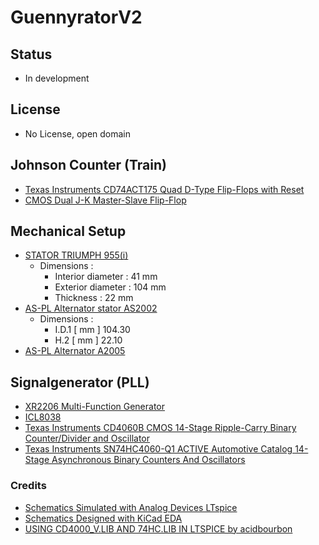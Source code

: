# GuennyratorV2

## Status
* In development

## License
* No License, open domain

## Johnson Counter (Train)
* [Texas Instruments CD74ACT175 Quad D-Type Flip-Flops with Reset](https://www.ti.com/product/CD74ACT175)
* [CMOS Dual J-K Master-Slave Flip-Flop](https://www.ti.com/product/CD4027B)

## Mechanical Setup
* [STATOR TRIUMPH 955(i)](https://www.rmstator-europe.com/en/955-tiger-/310-stator-triumph-speed-triple-955-sprint-rs-955-sprint-st-955-tiger-955-oem-t1300502-t1300350.html)
	- Dimensions :
		- Interior diameter : 41 mm 
		- Exterior diameter : 104 mm 
		- Thickness : 22 mm
* [AS-PL Alternator stator AS2002](https://as-pl.com/en/p/AS2002)
	- Dimensions :
		- I.D.1 [ mm ]	104.30
		- H.2 [ mm ]	22.10
* [AS-PL Alternator A2005](https://as-pl.com/en/p/A2005)

## Signalgenerator (PLL)
* [XR2206 Multi-Function Generator](https://www.uctronics.com/download/Amazon/U6035.pdf)
* [ICL8038](https://www.delabs-circuits.com/cirdir/hobby/test-tools/del50005.html)
* [Texas Instruments CD4060B CMOS 14-Stage Ripple-Carry Binary Counter/Divider and Oscillator](https://www.ti.com/product/CD4060B)
* [Texas Instruments SN74HC4060-Q1 ACTIVE Automotive Catalog 14-Stage Asynchronous Binary Counters And Oscillators](https://www.ti.com/product/SN74HC4060-Q1)

### Credits
* [Schematics Simulated with Analog Devices LTspice](https://www.analog.com/en/design-center/design-tools-and-calculators/ltspice-simulator.html)
* [Schematics Designed with KiCad EDA](https://www.kicad.org)
* [USING CD4000_V.LIB AND 74HC.LIB IN LTSPICE by acidbourbon](https://acidbourbon.wordpress.com/2021/06/30/using-cd4000_v-lib-in-ltspice/)
